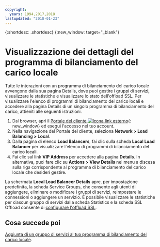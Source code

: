 ```yaml
---
copyright:
  years: 1994,2017,2018
lastupdated: "2018-01-23"
---
```


{:shortdesc: .shortdesc}
{:new_window: target="_blank"}

# Visualizzazione dei dettagli del programma di bilanciamento del carico locale

Tutte le interazioni con un programma di bilanciamento del carico locale avvengono dalla sua pagina Details, dove puoi gestire i gruppi di servizi, visualizzare le statistiche e visualizzare lo stato dell'offload SSL. Per visualizzare l'elenco di programmi di bilanciamento del carico locali e accedere alla pagina Details di un singolo programma di bilanciamento del carico, attieniti alle seguenti istruzioni.

1. Dal browser, apri il [Portale del cliente ![Icona link esterno](../../icons/launch-glyph.svg "Icona link esterno")](https://control.softlayer.com/){: new_window} ed esegui l'accesso nel tuo account.
2. Nella navigazione del Portale del cliente, seleziona **Network > Load Balancing > Local**.
3. Dalla pagina di elenco **Load Balancers**, fai clic sulla scheda **Local Load Balancer** per visualizzare l'elenco di programmi di bilanciamento del carico locali.
4. Fai clic sul link **VIP Address** per accedere alla pagina **Details**. In alternativa, puoi fare clic su **Actions > View Details** nel menu a discesa sulla riga corrispondente al programma di bilanciamento del carico locale che desideri gestire.

La schermata **Local Load Balancer Details** apre, per impostazione predefinita, la scheda Service Groups, che consente agli utenti di aggiungere, eliminare o modificare i gruppi di servizi, reimpostare le connessioni o aggiungere un servizio. È possibile visualizzare le statistiche per ciascun gruppo di servizi dalla scheda Statistics e la scheda SSL Offload consente di [configurare l'offload SSL](configure-ssl-offloading-load-balancer.html).

## Cosa succede poi

[Aggiunta di un gruppo di servizi al tuo programma di bilanciamento del carico locale](add-service-group-load-balancer.html). 
